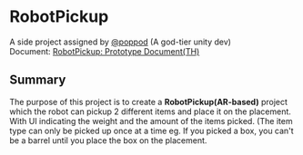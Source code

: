 # RobotPickup

A side project assigned by [@poppod] (A god-tier unity dev)  
Document: [RobotPickup: Prototype Document(TH)]

## Summary
The purpose of this project is to create a **RobotPickup(AR-based)** project which the robot can pickup 2 different items and place it on the placement. With UI indicating the weight and the amount of the items picked. (The item type can only be picked up once at a time eg. If you picked a box, you can't be a barrel until you place the box on the placement.

[RobotPickup: Prototype Document(TH)]: https://docs.google.com/document/d/1vZPOcm1Ly8YszDtS-pH8uEq90Kt5Swp_eQc8RVU1uKw/
[@poppod]: https://github.com/poppod

